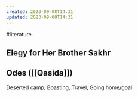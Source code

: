 ```yaml
---
created: 2023-09-08T14:31
updated: 2023-09-08T14:31
---
```

#literature 
## Elegy for Her Brother Sakhr

## Odes ([[Qasida]])
Deserted camp, Boasting, Travel, Going home/goal